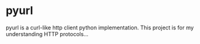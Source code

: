 # pyurl
pyurl is a curl-like http client python implementation.
This project is for my understanding HTTP protocols...
